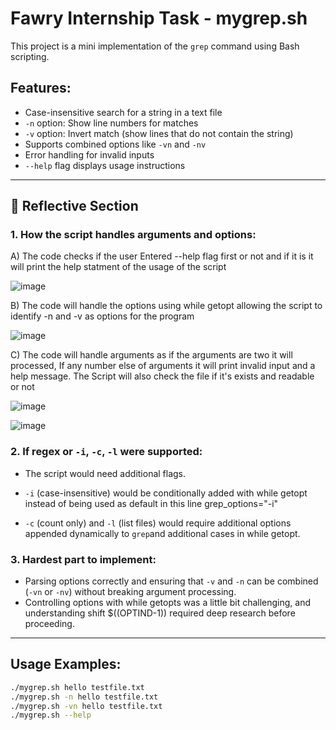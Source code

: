# Fawry Internship Task - mygrep.sh

This project is a mini implementation of the `grep` command using Bash scripting.

## Features:
- Case-insensitive search for a string in a text file
- `-n` option: Show line numbers for matches
- `-v` option: Invert match (show lines that do not contain the string)
- Supports combined options like `-vn` and `-nv`
- Error handling for invalid inputs
- `--help` flag displays usage instructions

---

## 🧠 Reflective Section

### 1. How the script handles arguments and options:

A) The code checks if the user Entered --help flag first or not and if it is it will print the help statment of the usage of the script 

![image](https://github.com/user-attachments/assets/1beb5b69-3f0d-4fca-913b-133fc25f7c18)

B) The code will handle the options using while getopt allowing the script to identify -n and -v as options for the program

![image](https://github.com/user-attachments/assets/78836b2e-e7f8-48eb-99ed-818ee922d620)

C) The code will handle arguments as if the arguments are two it will processed, If any number else of arguments it will print invalid input and a help message.
  The Script will also check the file if it's exists and readable or not 

![image](https://github.com/user-attachments/assets/db42e633-f941-413e-9391-eeed25df7655)

![image](https://github.com/user-attachments/assets/9aaf2cb7-2086-4121-9593-80d813d5c900)





### 2. If regex or `-i`, `-c`, `-l` were supported:
- The script would need additional flags.
- `-i` (case-insensitive) would be conditionally added with while getopt instead of being used as default in this line grep_options="-i"

- `-c` (count only) and `-l` (list files) would require additional options appended dynamically to `grep`and additional cases in while getopt.


### 3. Hardest part to implement:
- Parsing options correctly and ensuring that `-v` and `-n` can be combined (`-vn` or `-nv`) without breaking argument processing.
- Controlling options with while getopts was a little bit challenging, and understanding shift $((OPTIND-1)) required deep research before proceeding.

---

## Usage Examples:

```bash
./mygrep.sh hello testfile.txt
./mygrep.sh -n hello testfile.txt
./mygrep.sh -vn hello testfile.txt
./mygrep.sh --help

